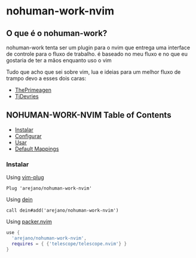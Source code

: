 # nohuman-work-nvim


## O que é o nohuman-work?

nohuman-work tenta ser um plugin para o nvim que entrega uma interface de controle para o fluxo de trabalho.
é baseado no meu fluxo e no que eu gostaria de ter a mãos enquanto uso o vim


Tudo que acho que sei sobre vim, lua e ideias para um melhor fluxo de trampo devo a esses dois caras:

 - [ThePrimeagen](#https://github.com/ThePrimeagen)
 - [TjDevries](#https://github.com/tjdevries)


## NOHUMAN-WORK-NVIM Table of Contents

- [Instalar](#instalar)
- [Configurar](#configurar)
- [Usar](#usar)
- [Default Mappings](#default-mappings)


### Instalar

Using [vim-plug](https://github.com/arejano/nohuman-work-nvim)

```viml
Plug 'arejano/nohuman-work-nvim'
```

Using [dein](https://github.com/Shougo/dein.vim)

```viml
call dein#add('arejano/nohuman-work-nvim')
```
Using [packer.nvim](https://github.com/wbthomason/packer.nvim)

```lua
use {
  'arejano/nohuman-work-nvim',
  requires = { {'telescope/telescope.nvim'} }
}
```

<!-- ### checkhealth -->

<!-- Make sure you call `:checkhealth telescope` after installing telescope to ensure -->
<!-- everything is setup correctly. -->

<!-- After this setup you can continue reading here or switch to `:help telescope` -->
<!-- to get an understanding of how to use Telescope and how to configure it. -->

<!-- ## Usage -->

<!-- Try the command `:Telescope find_files<cr>` -->
<!--   to see if `telescope.nvim` is installed correctly. -->

<!-- ```viml -->
<!-- " Find files using Telescope command-line sugar. -->
<!-- nnoremap <leader>ff <cmd>Telescope find_files<cr> -->
<!-- nnoremap <leader>fg <cmd>Telescope live_grep<cr> -->
<!-- nnoremap <leader>fb <cmd>Telescope buffers<cr> -->
<!-- nnoremap <leader>fh <cmd>Telescope help_tags<cr> -->

<!-- " Using Lua functions -->
<!-- nnoremap <leader>ff <cmd>lua require('telescope.builtin').find_files()<cr> -->
<!-- nnoremap <leader>fg <cmd>lua require('telescope.builtin').live_grep()<cr> -->
<!-- nnoremap <leader>fb <cmd>lua require('telescope.builtin').buffers()<cr> -->
<!-- nnoremap <leader>fh <cmd>lua require('telescope.builtin').help_tags()<cr> -->
<!-- ``` -->

<!-- See [builtin pickers](#pickers) for a list of all builtin functions. -->

<!-- ## Customization -->

<!-- This section should help you explore available options to configure and -->
<!-- customize your `telescope.nvim`. -->

<!-- Unlike most vim plugins, `telescope.nvim` can be customized by either applying -->
<!-- customizations globally, or individually per picker. -->

<!-- - **Global Customization** affecting all pickers can be done through the main -->
<!--   `setup()` method (see defaults below) -->
<!-- - **Individual Customization** affecting a single picker by passing `opts` to -->
<!--   builtin pickers (e.g. `builtin.find_files(opts)`) see -->
<!--   [Configuration recipes](https://github.com/nvim-telescope/telescope.nvim/wiki/Configuration-Recipes) -->
<!--   wiki page for ideas. -->

<!-- ### Telescope setup structure -->

<!-- ```lua -->
<!-- require('telescope').setup{ -->
<!--   defaults = { -->
<!--     -- Default configuration for telescope goes here: -->
<!--     -- config_key = value, -->
<!--     mappings = { -->
<!--       i = { -->
<!--         -- map actions.which_key to <C-h> (default: <C-/>) -->
<!--         -- actions.which_key shows the mappings for your picker, -->
<!--         -- e.g. git_{create, delete, ...}_branch for the git_branches picker -->
<!--         ["<C-h>"] = "which_key" -->
<!--       } -->
<!--     } -->
<!--   }, -->
<!--   pickers = { -->
<!--     -- Default configuration for builtin pickers goes here: -->
<!--     -- picker_name = { -->
<!--     --   picker_config_key = value, -->
<!--     --   ... -->
<!--     -- } -->
<!--     -- Now the picker_config_key will be applied every time you call this -->
<!--     -- builtin picker -->
<!--   }, -->
<!--   extensions = { -->
<!--     -- Your extension configuration goes here: -->
<!--     -- extension_name = { -->
<!--     --   extension_config_key = value, -->
<!--     -- } -->
<!--     -- please take a look at the readme of the extension you want to configure -->
<!--   } -->
<!-- } -->
<!-- ``` -->

<!-- To look at what default configuration options exist please read: `:help -->
<!-- telescope.setup()`.  For picker specific `opts` please read: `:help -->
<!-- telescope.builtin`. -->


<!-- To embed the above code snippet in a `.vim` file -->
<!--   (for example in `after/plugin/telescope.nvim.vim`), -->
<!--   wrap it in `lua << EOF code-snippet EOF`: -->

<!-- ```lua -->
<!-- lua << EOF -->
<!-- require('telescope').setup{ -->
<!--   -- ... -->
<!-- } -->
<!-- EOF -->
<!-- ``` -->

<!-- ## Default Mappings -->

<!-- Mappings are fully customizable. -->
<!-- Many familiar mapping patterns are setup as defaults. -->

<!-- | Mappings       | Action                                               | -->
<!-- |----------------|------------------------------------------------------| -->
<!-- | `<C-n>/<Down>` | Next item                                            | -->
<!-- | `<C-p>/<Up>`   | Previous item                                        | -->
<!-- | `j/k`          | Next/previous (in normal mode)                       | -->
<!-- | `H/M/L`        | Select High/Middle/Low (in normal mode)              | -->
<!-- | 'gg/G'         | Select the first/last item (in normal mode)          | -->
<!-- | `<CR>`         | Confirm selection                                    | -->
<!-- | `<C-x>`        | Go to file selection as a split                      | -->
<!-- | `<C-v>`        | Go to file selection as a vsplit                     | -->
<!-- | `<C-t>`        | Go to a file in a new tab                            | -->
<!-- | `<C-u>`        | Scroll up in preview window                          | -->
<!-- | `<C-d>`        | Scroll down in preview window                        | -->
<!-- | `<C-/>`        | Show mappings for picker actions (insert mode)       | -->
<!-- | `?`            | Show mappings for picker actions (normal mode)       | -->
<!-- | `<C-c>`        | Close telescope                                      | -->
<!-- | `<Esc>`        | Close telescope (in normal mode)                     | -->
<!-- | `<Tab>`        | Toggle selection and move to next selection          | -->
<!-- | `<S-Tab>`      | Toggle selection and move to prev selection          | -->
<!-- | `<C-q>`        | Send all items not filtered to quickfixlist (qflist) | -->
<!-- | `<M-q>`        | Send all selected items to qflist                    | -->


<!-- To see the full list of mappings, check out `lua/telescope/mappings.lua` and the -->
<!-- `default_mappings` table. -->

<!-- **Tip**: you can use `<C-/>` and `?` in insert and normal mode, respectively, to show the actions mapped to your picker. -->

<!-- Much like [builtin pickers](#pickers), there are a number of -->
<!-- [actions](https://github.com/nvim-telescope/telescope.nvim/blob/master/lua/telescope/actions/init.lua) -->
<!-- you can pick from to remap your telescope buffer mappings, or create a new -->
<!-- custom action: -->

<!-- ```lua -->
<!-- -- Built-in actions -->
<!-- local transform_mod = require('telescope.actions.mt').transform_mod -->

<!-- -- or create your custom action -->
<!-- local my_cool_custom_action = transform_mod({ -->
<!--   x = function(prompt_bufnr) -->
<!--     print("This function ran after another action. Prompt_bufnr: " .. prompt_bufnr) -->
<!--     -- Enter your function logic here. You can take inspiration from lua/telescope/actions.lua -->
<!--   end, -->
<!-- }) -->
<!-- ``` -->

<!-- To remap telescope mappings, please read `:help telescope.defaults.mappings`. -->
<!-- To do picker specific mappings, its suggested to do this with the `pickers` -->
<!-- table in `telescope.setup`. Each picker accepts a `mappings` table like its -->
<!-- explained in `:help telescope.defaults.mappings`. -->

<!-- ## Pickers -->

<!-- Built-in functions. Ready to be bound to any key you like. -->

<!-- ```vim -->
<!-- :lua require'telescope.builtin'.planets{} -->

<!-- :nnoremap <Leader>pp :lua require'telescope.builtin'.planets{} -->
<!-- ``` -->

<!-- ### File Pickers -->

<!-- | Functions                           | Description                                                                                                                       | -->
<!-- |-------------------------------------|-----------------------------------------------------------------------------------------------------------------------------------| -->
<!-- | `builtin.find_files`                | Lists files in your current working directory, respects .gitignore                                                                | -->
<!-- | `builtin.git_files`                 | Fuzzy search through the output of `git ls-files` command, respects .gitignore, optionally ignores untracked files                | -->
<!-- | `builtin.grep_string`               | Searches for the string under your cursor in your current working directory                                                       | -->
<!-- | `builtin.live_grep`                 | Search for a string in your current working directory and get results live as you type (respecting .gitignore)                    | -->
<!-- | `builtin.file_browser`              | Lists files and folders in your current working directory, open files, navigate your filesystem, and create new files and folders | -->

<!-- ### Vim Pickers -->

<!-- | Functions                           | Description                                                                                                                                                 | -->
<!-- |-------------------------------------|-------------------------------------------------------------------------------------------------------------------------------------------------------------| -->
<!-- | `builtin.buffers`                   | Lists open buffers in current neovim instance                                                                                                               | -->
<!-- | `builtin.oldfiles`                  | Lists previously open files                                                                                                                                 | -->
<!-- | `builtin.commands`                  | Lists available plugin/user commands and runs them on `<cr>`                                                                                                | -->
<!-- | `builtin.tags`                      | Lists tags in current directory with tag location file preview (users are required to run ctags -R to generate tags or update when introducing new changes) | -->
<!-- | `builtin.command_history`           | Lists commands that were executed recently, and reruns them on `<cr>`                                                                                       | -->
<!-- | `builtin.search_history`            | Lists searches that were executed recently, and reruns them on `<cr>`                                                                                       | -->
<!-- | `builtin.help_tags`                 | Lists available help tags and opens a new window with the relevant help info on `<cr>`                                                                      | -->
<!-- | `builtin.man_pages`                 | Lists manpage entries, opens them in a help window on `<cr>`                                                                                                | -->
<!-- | `builtin.marks`                     | Lists vim marks and their value                                                                                                                             | -->
<!-- | `builtin.colorscheme`               | Lists available colorschemes and applies them on `<cr>`                                                                                                     | -->
<!-- | `builtin.quickfix`                  | Lists items in the quickfix list                                                                                                                            | -->
<!-- | `builtin.loclist`                   | Lists items from the current window's location list                                                                                                         | -->
<!-- | `builtin.jumplist`                  | Lists Jump List entries                                                                                                                                     | -->
<!-- | `builtin.vim_options`               | Lists vim options, allows you to edit the current value on `<cr>`                                                                                           | -->
<!-- | `builtin.registers`                 | Lists vim registers, pastes the contents of the register on `<cr>`                                                                                          | -->
<!-- | `builtin.autocommands`              | Lists vim autocommands and goes to their declaration on `<cr>`                                                                                              | -->
<!-- | `builtin.spell_suggest`             | Lists spelling suggestions for the current word under the cursor, replaces word with selected suggestion on `<cr>`                                          | -->
<!-- | `builtin.keymaps`                   | Lists normal mode keymappings                                                                                                                               | -->
<!-- | `builtin.filetypes`                 | Lists all available filetypes                                                                                                                               | -->
<!-- | `builtin.highlights`                | Lists all available highlights                                                                                                                              | -->
<!-- | `builtin.current_buffer_fuzzy_find` | Live fuzzy search inside of the currently open buffer                                                                                                       | -->
<!-- | `builtin.current_buffer_tags`       | Lists all of the tags for the currently open buffer, with a preview                                                                                         | -->
<!-- | `builtin.resume`                    | Lists the results incl. multi-selections of the previous picker                                                                                             | -->
<!-- | `builtin.pickers`                   | Lists the previous pickers incl. multi-selections (see `:h telescope.defaults.cache_picker`)                                                                | -->

<!-- ### Neovim LSP Pickers -->

<!-- | Functions                                   | Description                                                                                                               | -->
<!-- |---------------------------------------------|---------------------------------------------------------------------------------------------------------------------------| -->
<!-- | `builtin.lsp_references`                    | Lists LSP references for word under the cursor                                                                            | -->
<!-- | `builtin.lsp_document_symbols`              | Lists LSP document symbols in the current buffer                                                                          | -->
<!-- | `builtin.lsp_workspace_symbols`             | Lists LSP document symbols in the current workspace                                                                       | -->
<!-- | `builtin.lsp_dynamic_workspace_symbols`     | Dynamically Lists LSP for all workspace symbols                                                                           | -->
<!-- | `builtin.lsp_code_actions`                  | Lists any LSP actions for the word under the cursor, that can be triggered with `<cr>`                                    | -->
<!-- | `builtin.lsp_range_code_actions`            | Lists any LSP actions for a given range, that can be triggered with `<cr>`                                                | -->
<!-- | `builtin.lsp_document_diagnostics`          | Lists LSP diagnostics for the current buffer                                                                              | -->
<!-- | `builtin.lsp_workspace_diagnostics`         | Lists LSP diagnostics for the current workspace if supported, otherwise searches in all open buffers                      | -->
<!-- | `builtin.lsp_implementations`               | Goto the implementation of the word under the cursor if there's only one, otherwise show all options in Telescope         | -->
<!-- | `builtin.lsp_definitions`                   | Goto the definition of the word under the cursor, if there's only one, otherwise show all options in Telescope            | -->
<!-- | `builtin.lsp_type_definitions`              | Goto the definition of the type of the word under the cursor, if there's only one, otherwise show all options in Telescope| -->


<!-- ### Git Pickers -->

<!-- | Functions                           | Description                                                                                                | -->
<!-- |-------------------------------------|------------------------------------------------------------------------------------------------------------| -->
<!-- | `builtin.git_commits`               | Lists git commits with diff preview, checkout action `<cr>`, reset mixed `<C-r>m`, reset soft `<C-r>s` and reset hard `<C-r>h` | -->
<!-- | `builtin.git_bcommits`              | Lists buffer's git commits with diff preview and checks them out on `<cr>`                                 | -->
<!-- | `builtin.git_branches`              | Lists all branches with log preview, checkout action `<cr>`, track action `<C-t>` and rebase action`<C-r>` | -->
<!-- | `builtin.git_status`                | Lists current changes per file with diff preview and add action. (Multi-selection still WIP)               | -->
<!-- | `builtin.git_stash`                 | Lists stash items in current repository with ability to apply them on `<cr>`                               | -->

<!-- ### Treesitter Picker -->

<!-- | Functions                           | Description                                       | -->
<!-- |-------------------------------------|---------------------------------------------------| -->
<!-- | `builtin.treesitter`                | Lists Function names, variables, from Treesitter! | -->

<!-- ### Lists Picker -->

<!-- | Functions                           | Description                                                                                                                                                                               | -->
<!-- |-------------------------------------|-------------------------------------------------------------------------------------------------------------------------------------------------------------------------------------------| -->
<!-- | `builtin.planets`                   | Use the telescope...                                                                                                                                                                      | -->
<!-- | `builtin.builtin`                   | Lists Built-in pickers and run them on `<cr>`.                                                                                                                                            | -->
<!-- | `builtin.reloader`                  | Lists Lua modules and reload them on `<cr>`.                                                                                                                                              | -->
<!-- | `builtin.symbols`                   | Lists symbols inside a file `data/telescope-sources/*.json` found in your rtp. More info and symbol sources can be found [here](https://github.com/nvim-telescope/telescope-symbols.nvim) | -->

<!-- ## Previewers -->

<!-- | Previewers                         | Description                                                     | -->
<!-- |------------------------------------|-----------------------------------------------------------------| -->
<!-- | `previewers.vim_buffer_cat.new`    | Default previewer for files. Uses vim buffers                   | -->
<!-- | `previewers.vim_buffer_vimgrep.new`| Default previewer for grep and similar. Uses vim buffers        | -->
<!-- | `previewers.vim_buffer_qflist.new` | Default previewer for qflist. Uses vim buffers                  | -->
<!-- | `previewers.cat.new`               | Deprecated previewer for files. Uses `cat`/`bat`                | -->
<!-- | `previewers.vimgrep.new`           | Deprecated previewer for grep and similar. Uses `cat`/`bat`     | -->
<!-- | `previewers.qflist.new`            | Deprecated previewer for qflist. Uses `cat`/`bat`               | -->

<!-- The default previewers are from now on `vim_buffer_` previewers. They use vim -->
<!-- buffers for displaying files and use tree-sitter or regex for file highlighting. -->

<!-- These previewers are guessing the filetype of the selected file, so there might -->
<!-- be cases where they miss, leading to wrong highlights. This is because we can't -->
<!-- determine the filetype in the traditional way: We don't do `bufload` and instead -->
<!-- read the file asynchronously with `vim.loop.fs_` and attach only a highlighter; -->
<!-- otherwise the speed of the previewer would slow down considerably. If you want -->
<!-- to configure more filetypes, take a look at -->
<!-- [plenary wiki](https://github.com/nvim-lua/plenary.nvim#plenaryfiletype). -->

<!-- If you want to configure the `vim_buffer_` previewer (e.g. you want the line to wrap), do this: -->

<!-- ```vim -->
<!-- autocmd User TelescopePreviewerLoaded setlocal wrap -->
<!-- ``` -->

<!-- ## Sorters -->

<!-- | Sorters                            | Description                                                     | -->
<!-- |------------------------------------|-----------------------------------------------------------------| -->
<!-- | `sorters.get_fuzzy_file`           | Telescope's default sorter for files                            | -->
<!-- | `sorters.get_generic_fuzzy_sorter` | Telescope's default sorter for everything else                  | -->
<!-- | `sorters.get_levenshtein_sorter`   | Using Levenshtein distance algorithm (don't use :D)             | -->
<!-- | `sorters.get_fzy_sorter`           | Using fzy algorithm                                             | -->
<!-- | `sorters.fuzzy_with_index_bias`    | Used to list stuff with consideration to when the item is added | -->

<!-- A `Sorter` is called by the `Picker` on each item returned by the `Finder`. It -->
<!-- returns a number, which is equivalent to the "distance" between the current -->
<!-- `prompt` and the `entry` returned by a `finder`. -->

<!-- ## Layout (display) -->

<!-- Layout can be configured by choosing a specific `layout_strategy` and -->
<!-- specifying a particular `layout_config` for that strategy. -->
<!-- For more details on available strategies and configuration options, -->
<!-- see `:help telescope.layout`. -->

<!-- Some options for configuring sizes in layouts are "resolvable". This means that -->
<!-- they can take different forms, and will be interpreted differently according to -->
<!-- which form they take. -->
<!-- For example, if we wanted to set the `width` of a picker using the `vertical` -->
<!-- layout strategy to 50% of the screen width, we would specify that width -->
<!-- as `0.5`, but if we wanted to specify the `width` to be exactly 80 -->
<!-- characters wide, we would specify it as `80`. -->
<!-- For more details on resolving sizes, see `:help telescope.resolve`. -->

<!-- As an example, if we wanted to specify the layout strategy and width, -->
<!-- but only for this instance, we could do something like: -->

<!-- ``` -->
<!-- :lua require('telescope.builtin').find_files({layout_strategy='vertical',layout_config={width=0.5}}) -->
<!-- ``` -->

<!-- If we wanted to change the width for every time we use the `vertical` -->
<!-- layout strategy, we could add the following to our `setup()` call: -->

<!-- ```lua -->
<!-- require('telescope').setup({ -->
<!--   defaults = { -->
<!--     layout_config = { -->
<!--       vertical = { width = 0.5 } -->
<!--       -- other layout configuration here -->
<!--     }, -->
<!--     -- other defaults configuration here -->
<!--   }, -->
<!--   -- other configuration values here -->
<!-- }) -->
<!-- ``` -->

<!-- ## Themes -->

<!-- Common groups of settings can be set up to allow for themes. -->
<!-- We have some built in themes but are looking for more cool options. -->

<!-- ![dropdown](https://i.imgur.com/SorAcXv.png) -->

<!-- | Themes                   | Description                                                                                 | -->
<!-- |--------------------------|---------------------------------------------------------------------------------------------| -->
<!-- | `themes.get_dropdown`    | A list like centered list. [dropdown](https://i.imgur.com/SorAcXv.png)                      | -->
<!-- | `themes.get_cursor`      | [A cursor relative list.](https://github.com/nvim-telescope/telescope.nvim/pull/878)        | -->
<!-- | `themes.get_ivy`         | Bottom panel overlay. [Ivy #771](https://github.com/nvim-telescope/telescope.nvim/pull/771) | -->

<!-- To use a theme, simply append it to a builtin function: -->

<!-- ```vim -->
<!-- nnoremap <Leader>f :lua require'telescope.builtin'.find_files(require('telescope.themes').get_dropdown({}))<cr> -->
<!-- " Change an option -->
<!-- nnoremap <Leader>f :lua require'telescope.builtin'.find_files(require('telescope.themes').get_dropdown({ winblend = 10 }))<cr> -->
<!-- ``` -->

<!-- Or use with a command: -->

<!-- ```vim -->
<!-- Telescope find_files theme=dropdown -->
<!-- ``` -->

<!-- Or you can configure it in the pickers table in `telescope.setup`: -->

<!-- ```lua -->
<!-- require('telescope').setup{ -->
<!--   defaults = { -->
<!--     -- ... -->
<!--   }, -->
<!--   pickers = { -->
<!--     find_files = { -->
<!--       theme = "dropdown", -->
<!--     } -->
<!--   }, -->
<!--   extensions = { -->
<!--     -- ... -->
<!--   } -->
<!-- } -->
<!-- ``` -->

<!-- Themes should work with every `telescope.builtin` function. If you wish to make -->
<!-- a theme, check out `lua/telescope/themes.lua`. -->

<!-- ## Vim Commands -->

<!-- All `telescope.nvim` functions are wrapped in `vim` commands for easy access, -->
<!-- tab completions and setting options. -->

<!-- ```viml -->
<!-- " Show all builtin pickers -->
<!-- :Telescope -->

<!-- " Tab completion -->
<!-- :Telescope |<tab> -->
<!-- :Telescope find_files -->

<!-- " Setting options -->
<!-- :Telescope find_files prompt_prefix=🔍 -->

<!-- " If the option accepts a Lua table as its value, you can use, to connect each -->
<!-- " command string, e.g.: find_command, vimgrep_arguments are both options that -->
<!-- " accept a Lua table as a value. So, you can configure them on the command line -->
<!-- "like so: -->
<!-- :Telescope find_files find_command=rg,--ignore,--hidden,--files prompt_prefix=🔍 -->
<!-- ``` -->

<!-- for more information and how to realize more complex commands please read -->
<!-- `:help telescope.command`. -->

<!-- ## Autocmds -->

<!-- Telescope user autocmds: -->

<!-- | Event                           | Description                                             | -->
<!-- |---------------------------------|---------------------------------------------------------| -->
<!-- | `User TelescopeFindPre`         | Do it before Telescope creates all the floating windows | -->
<!-- | `User TelescopePreviewerLoaded` | Do it after Telescope previewer window is created       | -->

<!-- ## Extensions -->

<!-- Telescope provides the capabilities to create & register extensions, which -->
<!-- improve telescope in a variety of ways. -->

<!-- Some extensions provide integration with external tools, outside of the scope of -->
<!-- `builtins`.  Others provide performance enhancements by using compiled C and -->
<!-- interfacing directly with Lua over LuaJIT's FFI library. -->

<!-- A list of community extensions can be found in the -->
<!-- [Extensions](https://github.com/nvim-telescope/telescope.nvim/wiki/Extensions) -->
<!-- wiki. Always read the README of the extension you want to install, but here is a -->
<!-- general overview of how most extensions work. -->

<!-- ### Loading extensions -->

<!-- To load an extension, use the `load_extension` function as shown in the example -->
<!-- below: -->

<!-- ```lua -->
<!-- -- This will load fzy_native and have it override the default file sorter -->
<!-- require('telescope').load_extension('fzy_native') -->
<!-- ``` -->

<!-- You may skip explicitly loading extensions (they will then be lazy-loaded), but -->
<!-- tab completions will not be available right away. -->

<!-- ### Accessing pickers from extensions -->

<!-- Pickers from extensions are added to the `:Telescope` command under their -->
<!-- respective name. For example: -->

<!-- ```viml -->
<!-- " Run the `configurations` picker from nvim-dap -->
<!-- :Telescope dap configurations -->
<!-- ``` -->

<!-- They can also be called directly from Lua: -->

<!-- ```lua -->
<!-- -- Run the `configurations` picker from nvim-dap -->
<!-- require('telescope').extensions.dap.configurations() -->
<!-- ``` -->

<!-- ## API -->

<!-- For writing your own picker and for information about the API please read the -->
<!-- [Developers Documentation](developers.md). -->

<!-- ## Media -->

<!-- - [What is Telescope? (Video)](https://www.twitch.tv/teej_dv/clip/RichDistinctPlumberPastaThat) -->
<!-- - [More advanced configuration (Video)](https://www.twitch.tv/videos/756229115) -->
<!-- - [Example video](https://www.youtube.com/watch?v=65AVwHZflsU) -->

<!-- ## Contributing -->

<!-- All contributions are welcome! Just open a pull request. -->
<!-- Please read [CONTRIBUTING.md](./CONTRIBUTING.md) -->

<!-- ## Related Projects -->

<!-- - [fzf.vim](https://github.com/junegunn/fzf.vim) -->
<!-- - [denite.nvim](https://github.com/Shougo/denite.nvim) -->
<!-- - [vim-clap](https://github.com/liuchengxu/vim-clap) -->
